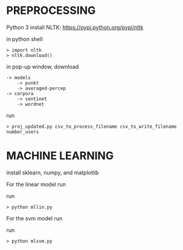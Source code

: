 # PREPROCESSING
Python 3
install NLTK: https://pypi.python.org/pypi/nltk

in python shell
	
	> import nltk
	> nltk.download()
	
in pop-up window, download

	-> models
		-> punkt
		-> averaged-percep
	-> corpora
		-> sentinet
		-> wordnet

run

	> proj_updated.py csv_to_process_filename csv_to_write_filename number_users
	
# MACHINE LEARNING

install sklearn, numpy, and matplotlib

For the linear model run

run

	> python mllin.py

For the svm model run

run

	> python mlsvm.py
	


